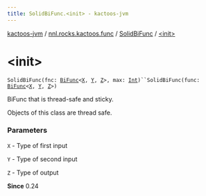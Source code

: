 ```yaml
---
title: SolidBiFunc.<init> - kactoos-jvm
---
```


[kactoos-jvm](../../index.html) / [nnl.rocks.kactoos.func](../index.html) / [SolidBiFunc](index.html) / [&lt;init&gt;](./-init-.html)

# &lt;init&gt;

`SolidBiFunc(fnc: `[`BiFunc`](../../nnl.rocks.kactoos/-bi-func/index.html)`<`[`X`](index.html#X)`, `[`Y`](index.html#Y)`, `[`Z`](index.html#Z)`>, max: `[`Int`](https://kotlinlang.org/api/latest/jvm/stdlib/kotlin/-int/index.html)`)``SolidBiFunc(func: `[`BiFunc`](../../nnl.rocks.kactoos/-bi-func/index.html)`<`[`X`](index.html#X)`, `[`Y`](index.html#Y)`, `[`Z`](index.html#Z)`>)`

BiFunc that is thread-safe and sticky.

Objects of this class are thread safe.

### Parameters

`X` - Type of first input

`Y` - Type of second input

`Z` - Type of output

**Since**
0.24

